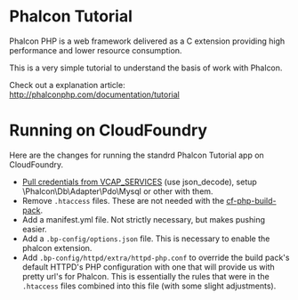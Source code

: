 Phalcon Tutorial
================

Phalcon PHP is a web framework delivered as a C extension providing high
performance and lower resource consumption.

This is a very simple tutorial to understand the basis of work with Phalcon.

Check out a explanation article: http://phalconphp.com/documentation/tutorial

Running on CloudFoundry
=======================

Here are the changes for running the standrd Phalcon Tutorial app on CloudFoundry.

  - [Pull credentials from VCAP_SERVICES](https://github.com/dmikusa-pivotal/cf-ex-phalcon/blob/master/public/index.php#L19) (use json_decode), setup \Phalcon\Db\Adapter\Pdo\Mysql or other with them.
  - Remove `.htaccess` files.  These are not needed with the [cf-php-build-pack].
  - Add a manifest.yml file.  Not strictly necessary, but makes pushing easier.
  - Add a `.bp-config/options.json` file.  This is necessary to enable the phalcon extension.
  - Add `.bp-config/httpd/extra/httpd-php.conf` to override the build pack's default HTTPD's PHP configuration with one that will provide us with pretty url's for Phalcon.  This is essentially the rules that were in the `.htaccess` files combined into this file (with some slight adjustments).


[cf-php-build-pack]: https://github.com/dmikusa-pivotal/cf-php-build-pack

